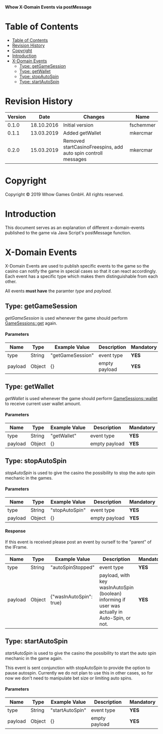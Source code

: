 **Whow X-Domain Events via postMessage**

Table of Contents
=================

- [Table of Contents](#table-of-contents)
- [Revision History](#revision-history)
- [Copyright](#copyright)
- [Introduction](#introduction)
- [X-Domain Events](#x-domain-events)
    - [Type: getGameSession](#type-getgamesession)
    - [Type: getWallet](#type-getwallet)
    - [Type: stopAutoSpin](#type-stopautospin)
    - [Type: startAutoSpin](#type-startautospin)

Revision History
================

| **Version** | **Date**   | **Changes**                                        | **Name**  |
|-------------|------------|----------------------------------------------------|-----------|
| 0.1.0       | 18.10.2016 | Initial version                                    | fschemmer |
| 0.1.1       | 13.03.2019 | Added getWallet                                    | mkercmar  |
| 0.2.0       | 15.03.2019 | Removed startCasinoFreespins, add auto spin controll messages | mkercmar |

Copyright
=========

Copyright © 2019 Whow Games GmbH. All rights reserved.

Introduction
============

This document serves as an explanation of different x-domain-events published to the game via Java Script's postMessage function.

X-Domain Events
======

X-Domain Events are used to publish specific events to the game so the casino can notify the game in special cases so that it can react accordingly. Each event has a specific type which makes them distinguishable from each other.

All events **must have** the paramter *type* and *payload*.

Type: getGameSession
---------

*getGameSession* is used whenever the game should perform [GameSessions::get](https://github.com/whowgames/documentation/blob/master/API/documentation.md#gamesessionsget) again.

#### Parameters

| **Name** | **Type** | **Example Value** | **Description** |  **Mandatory**   |
|----------|----------|-------------------|-----------------|------------------|
| type     | String   | "getGameSession" | event type | **YES** |
| payload     | Object   | {} | empty payload | **YES** |

Type: getWallet
---------

*getWallet* is used whenever the game should perform [GameSessions::wallet](https://github.com/whowgames/documentation/blob/master/API/documentation.md#gamesessionswallet) to receive current user wallet amount.

#### Parameters

| **Name** | **Type** | **Example Value** | **Description** |  **Mandatory**   |
|----------|----------|-------------------|-----------------|------------------|
| type     | String   | "getWallet" | event type | **YES** |
| payload     | Object   | {} | empty payload | **YES** |

Type: stopAutoSpin
---

*stopAutoSpin* is used to give the casino the possibility to stop the auto spin mechanic in the games.

#### Parameters

| **Name** | **Type** | **Example Value** | **Description** |  **Mandatory**   |
|----------|----------|-------------------|-----------------|------------------|
| type     | String   | "stopAutoSpin" | event type | **YES** |
| payload     | Object   | {} | empty payload | **YES** |

#### Response

If this event is received please post an event by ourself to the "parent" of the IFrame.

| **Name** | **Type** | **Example Value** | **Description** |  **Mandatory**   |
|----------|----------|-------------------|-----------------|------------------|
| type     | String   | "autoSpinStopped" | event type | **YES** |
| payload     | Object   | {"wasInAutoSpin": true} | payload, with key wasInAutoSpin (boolean) informing if user was actually in Auto-Spin, or not. | **YES** |

Type: startAutoSpin
---

*startAutoSpin* is used to give the casino the possibility to start the auto spin mechanic in the game again.

This event is sent conjunction with stopAutoSpin to provide the option to pause autospin. Currently we do not plan to use this in other cases, so for now we don't need to manipulate bet size or limiting auto spins.

#### Parameters

| **Name** | **Type** | **Example Value** | **Description** |  **Mandatory**   |
|----------|----------|-------------------|-----------------|------------------|
| type     | String   | "startAutoSpin" | event type | **YES** |
| payload     | Object   | {} | empty payload | **YES** |
